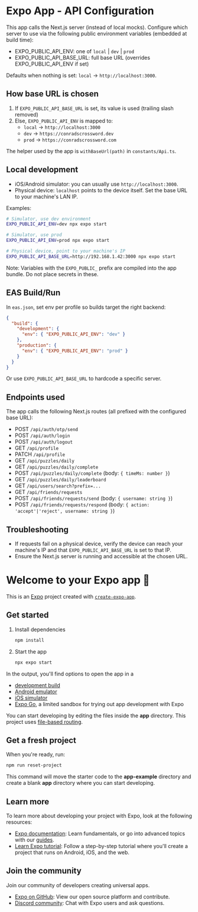 # Expo App - API Configuration

This app calls the Next.js server (instead of local mocks). Configure which server to use via the following public environment variables (embedded at build time):

- EXPO_PUBLIC_API_ENV: one of `local` | `dev` | `prod`
- EXPO_PUBLIC_API_BASE_URL: full base URL (overrides EXPO_PUBLIC_API_ENV if set)

Defaults when nothing is set: `local` → `http://localhost:3000`.

## How base URL is chosen

1) If `EXPO_PUBLIC_API_BASE_URL` is set, its value is used (trailing slash removed)
2) Else, `EXPO_PUBLIC_API_ENV` is mapped to:
   - `local` → `http://localhost:3000`
   - `dev` → `https://conradscrossword.dev`
   - `prod` → `https://conradscrossword.com`

The helper used by the app is `withBaseUrl(path)` in `constants/Api.ts`.

## Local development

- iOS/Android simulator: you can usually use `http://localhost:3000`.
- Physical device: `localhost` points to the device itself. Set the base URL to your machine's LAN IP.

Examples:

```bash
# Simulator, use dev environment
EXPO_PUBLIC_API_ENV=dev npx expo start

# Simulator, use prod
EXPO_PUBLIC_API_ENV=prod npx expo start

# Physical device, point to your machine's IP
EXPO_PUBLIC_API_BASE_URL=http://192.168.1.42:3000 npx expo start
```

Note: Variables with the `EXPO_PUBLIC_` prefix are compiled into the app bundle. Do not place secrets in these.

## EAS Build/Run

In `eas.json`, set env per profile so builds target the right backend:

```json
{
  "build": {
    "development": {
      "env": { "EXPO_PUBLIC_API_ENV": "dev" }
    },
    "production": {
      "env": { "EXPO_PUBLIC_API_ENV": "prod" }
    }
  }
}
```

Or use `EXPO_PUBLIC_API_BASE_URL` to hardcode a specific server.

## Endpoints used

The app calls the following Next.js routes (all prefixed with the configured base URL):
- POST `/api/auth/otp/send`
- POST `/api/auth/login`
- POST `/api/auth/logout`
- GET `/api/profile`
- PATCH `/api/profile`
- GET `/api/puzzles/daily`
- GET `/api/puzzles/daily/complete`
- POST `/api/puzzles/daily/complete` (body: `{ timeMs: number }`)
- GET `/api/puzzles/daily/leaderboard`
- GET `/api/users/search?prefix=...`
- GET `/api/friends/requests`
- POST `/api/friends/requests/send` (body: `{ username: string }`)
- POST `/api/friends/requests/respond` (body: `{ action: 'accept'|'reject', username: string }`)

## Troubleshooting

- If requests fail on a physical device, verify the device can reach your machine's IP and that `EXPO_PUBLIC_API_BASE_URL` is set to that IP.
- Ensure the Next.js server is running and accessible at the chosen URL.

# Welcome to your Expo app 👋

This is an [Expo](https://expo.dev) project created with [`create-expo-app`](https://www.npmjs.com/package/create-expo-app).

## Get started

1. Install dependencies

   ```bash
   npm install
   ```

2. Start the app

   ```bash
   npx expo start
   ```

In the output, you'll find options to open the app in a

- [development build](https://docs.expo.dev/develop/development-builds/introduction/)
- [Android emulator](https://docs.expo.dev/workflow/android-studio-emulator/)
- [iOS simulator](https://docs.expo.dev/workflow/ios-simulator/)
- [Expo Go](https://expo.dev/go), a limited sandbox for trying out app development with Expo

You can start developing by editing the files inside the **app** directory. This project uses [file-based routing](https://docs.expo.dev/router/introduction).

## Get a fresh project

When you're ready, run:

```bash
npm run reset-project
```

This command will move the starter code to the **app-example** directory and create a blank **app** directory where you can start developing.

## Learn more

To learn more about developing your project with Expo, look at the following resources:

- [Expo documentation](https://docs.expo.dev/): Learn fundamentals, or go into advanced topics with our [guides](https://docs.expo.dev/guides).
- [Learn Expo tutorial](https://docs.expo.dev/tutorial/introduction/): Follow a step-by-step tutorial where you'll create a project that runs on Android, iOS, and the web.

## Join the community

Join our community of developers creating universal apps.

- [Expo on GitHub](https://github.com/expo/expo): View our open source platform and contribute.
- [Discord community](https://chat.expo.dev): Chat with Expo users and ask questions.
